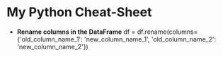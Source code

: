 # My Python Cheat-Sheet

- **Rename columns in the DataFrame**
  df = df.rename(columns={'old_column_name_1': 'new_column_name_1', 'old_column_name_2': 'new_column_name_2'})
